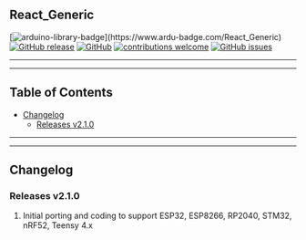 ## React_Generic

[![arduino-library-badge](https://www.ardu-badge.com/badge/React_Generic.svg?)](https://www.ardu-badge.com/React_Generic)
[![GitHub release](https://img.shields.io/github/release/khoih-prog/React_Generic.svg)](https://github.com/khoih-prog/React_Generic/releases)
[![GitHub](https://img.shields.io/github/license/mashape/apistatus.svg)](https://github.com/khoih-prog/React_Generic/blob/master/LICENSE)
[![contributions welcome](https://img.shields.io/badge/contributions-welcome-brightgreen.svg?style=flat)](#Contributing)
[![GitHub issues](https://img.shields.io/github/issues/khoih-prog/React_Generic.svg)](http://github.com/khoih-prog/React_Generic/issues)

---
---

## Table of Contents


* [Changelog](#changelog)
	* [Releases v2.1.0](#releases-v210)


---
---

## Changelog

### Releases v2.1.0

1. Initial porting and coding to support ESP32, ESP8266, RP2040, STM32, nRF52, Teensy 4.x


